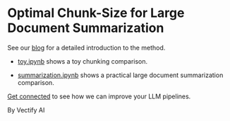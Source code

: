 # Optimal Chunk-Size for Large Document Summarization

See our [blog](https://vectify.ai/blog/LargeDocumentSummarization) for a detailed introduction to the method.

* [toy.ipynb](https://github.com/VectifyAI/LargeDocumentSummarization/blob/main/toy.ipynb) shows a toy chunking comparison.

* [summarization.ipynb](https://github.com/VectifyAI/LargeDocumentSummarization/blob/main/summarization.ipynb) shows a practical large document summarization comparison.

[Get connected](https://ii2abc2jejf.typeform.com/to/jiDMMXwX) to see how we can improve your LLM pipelines.

By Vectify AI
